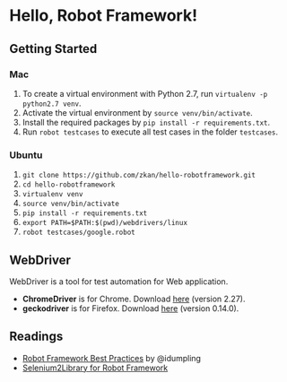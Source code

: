 # Hello, Robot Framework!

## Getting Started

### Mac

1. To create a virtual environment with Python 2.7, run `virtualenv -p python2.7 venv`.
2. Activate the virtual environment by `source venv/bin/activate`.
3. Install the required packages by `pip install -r requirements.txt`.
4. Run `robot testcases` to execute all test cases in the folder `testcases`.

### Ubuntu

1. `git clone https://github.com/zkan/hello-robotframework.git`
2. `cd hello-robotframework`
3. `virtualenv venv`
4. `source venv/bin/activate`
5. `pip install -r requirements.txt`
6. `export PATH=$PATH:$(pwd)/webdrivers/linux`
7. `robot testcases/google.robot`

## WebDriver

WebDriver is a tool for test automation for Web application.

* **ChromeDriver** is for Chrome. Download [here](https://chromedriver.storage.googleapis.com/index.html?path=2.27/) (version 2.27).
* **geckodriver** is for Firefox. Download [here](https://github.com/mozilla/geckodriver/releases/tag/v0.14.0) (version 0.14.0).

## Readings

* [Robot Framework Best Practices](https://github.com/idumpling/robotx/blob/master/docs/ROBOT_BEST_PRACTICE.md) by @idumpling
* [Selenium2Library for Robot Framework](http://robotframework.org/Selenium2Library/Selenium2Library.html)
